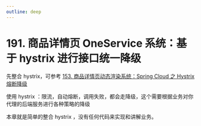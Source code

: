```yaml
---
outline: deep
---
```

# 191. 商品详情页 OneService 系统：基于 hystrix 进行接口统一降级

先整合 hystrix，可参考 [153. 商品详情页动态渲染系统：Spring Cloud 之 Hystrix 熔断降级](../dr/153.md)

使用 hystrix ：限流，自动熔断，调用失败，都会走降级，这个需要根据业务对你代理的后端服务进行各种策略的降级

本章就是简单的整合 hystrix ，没有任何代码来实现和讲解业务。
